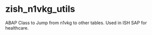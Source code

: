 # zish_n1vkg_utils
ABAP Class   to Jump from n1vkg to other tables. Used in ISH SAP for healthcare.
